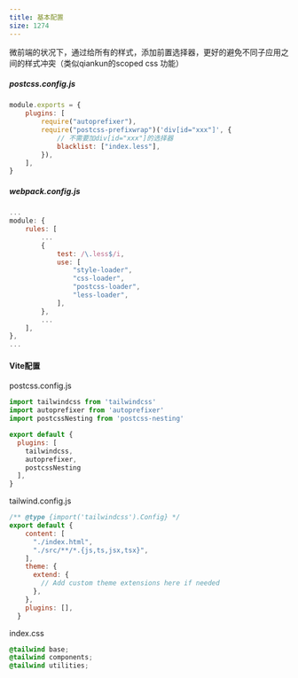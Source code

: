 ```yaml
---
title: 基本配置
size: 1274
---
```

微前端的状况下，通过给所有的样式，添加前置选择器，更好的避免不同子应用之间的样式冲突（类似qiankun的scoped css 功能）
##### postcss.config.js
```js
module.exports = {
    plugins: [
        require("autoprefixer"),
        require("postcss-prefixwrap")('div[id="xxx"]', {
	        // 不需要加div[id="xxx"]的选择器
            blacklist: ["index.less"],
        }),
    ],
}

```
##### webpack.config.js
```js
...
module: {
	rules: [
		...
		{
			test: /\.less$/i,
			use: [
				"style-loader",
				"css-loader",
				"postcss-loader",
				"less-loader",
			],
		},
		...
	],
},
...
```


#### Vite配置

postcss.config.js
```js
import tailwindcss from 'tailwindcss'
import autoprefixer from 'autoprefixer'
import postcssNesting from 'postcss-nesting'

export default {
  plugins: [
    tailwindcss,
    autoprefixer,
    postcssNesting
  ],
}
```

tailwind.config.js
```js
/** @type {import('tailwindcss').Config} */
export default {
    content: [
      "./index.html",
      "./src/**/*.{js,ts,jsx,tsx}",
    ],
    theme: {
      extend: {
        // Add custom theme extensions here if needed
      },
    },
    plugins: [],
  }
```

index.css
```css
@tailwind base;
@tailwind components;
@tailwind utilities;
```
